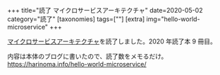 +++
title="読了 マイクロサービスアーキテクチャ"
date=2020-05-02
category="読了"
[taxonomies]
tags=[""]
[extra]
img="hello-world-microservice"
+++

[マイクロサービスアーキテクチャ](https://amzn.to/2VWUWR7)を読了しました。2020 年読了本 9 冊目。

内容は本体のブログに書いたので、読了数をメモるだけ。
https://harinoma.info/hello-world-microservice/